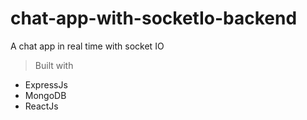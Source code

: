 # chat-app-with-socketIo-backend
A chat app in real time with socket IO
> Built with 
- ExpressJs
- MongoDB
- ReactJs
